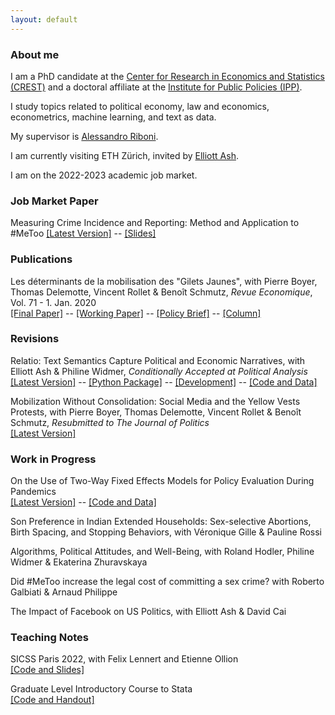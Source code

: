 ```yaml
---
layout: default
---
```


### About me

I am a PhD candidate at the [Center for Research in Economics and Statistics (CREST)](http://crest.science/) and a doctoral affiliate at the [Institute for Public Policies (IPP)](https://www.ipp.eu/). 

I study topics related to political economy, law and economics, econometrics, machine learning, and text as data.

My supervisor is [Alessandro Riboni](https://sites.google.com/site/alessandroriboni/). 

I am currently visiting ETH Zürich, invited by [Elliott Ash](https://elliottash.com/).

I am on the 2022-2023 academic job market.

### Job Market Paper

Measuring Crime Incidence and Reporting: Method and Application to #MeToo
[[Latest Version]](https://www.dropbox.com/s/jepq64dfauyo1t6/metoo_crime_v6.pdf?dl=0) -- [[Slides]](https://www.dropbox.com/s/7jex5vdttp7tjq0/Me_Too_Crime___Slides___Sept_2022.pdf?dl=0) 

### Publications

Les déterminants de la mobilisation des "Gilets Jaunes", with Pierre Boyer, Thomas Delemotte, Vincent Rollet & Benoît Schmutz, *Revue Economique*, Vol. 71 - 1. Jan. 2020  \
[[Final Paper]](https://www.cairn.info/revue-economique-2020-1-page-109.htm) -- [[Working Paper]](http://crest.science/RePEc/wpstorage/2019-06.pdf) -- [[Policy Brief]](https://www.lemonde.fr/idees/article/2019/11/15/entre-facebook-et-le-rond-point-la-double-originalite-du-mouvement-des-gilets-jaunes_6019218_3232.html#xtor=AL-32280270) -- [[Column]](https://www.lemonde.fr/idees/article/2019/11/15/entre-facebook-et-le-rond-point-la-double-originalite-du-mouvement-des-gilets-jaunes_6019218_3232.html#xtor=AL-32280270)

### Revisions

Relatio: Text Semantics Capture Political and Economic Narratives, with Elliott Ash & Philine Widmer, *Conditionally Accepted at Political Analysis* \
[[Latest Version]](https://arxiv.org/abs/2108.01720) -- [[Python Package]](https://pypi.org/project/relatio/) -- [[Development]](https://github.com/relatio-nlp/relatio) -- [[Code and Data]](www.google.com)

Mobilization Without Consolidation: Social Media and the Yellow Vests Protests, with Pierre Boyer, Thomas Delemotte, Vincent Rollet & Benoît Schmutz, *Resubmitted to The Journal of Politics* \
[[Latest Version]](https://www.dropbox.com/s/ax56e7j29jkwvyg/Gilets_Jaunes.pdf?dl=0)

### Work in Progress

On the Use of Two-Way Fixed Effects Models for Policy Evaluation During Pandemics \
[[Latest Version]](https://www.dropbox.com/s/gpofsuuc369hzx6/On_the_Use_of_Two_Way_Fixed_Effects_Models_for_Policy_Evaluation_During_Pandemics.pdf?dl=0) -- [[Code and Data]](https://gitlab.com/germain.gauthier/covid-two-way-fixed-effects.git) 

Son Preference in Indian Extended Households: Sex-selective Abortions, Birth Spacing, and Stopping Behaviors, with Véronique Gille & Pauline Rossi 

Algorithms, Political Attitudes, and Well-Being, with Roland Hodler, Philine Widmer & Ekaterina Zhuravskaya

Did #MeToo increase the legal cost of committing a sex crime? with Roberto Galbiati & Arnaud Philippe 

The Impact of Facebook on US Politics, with Elliott Ash & David Cai


### Teaching Notes

SICSS Paris 2022, with Felix Lennert and Etienne Ollion \
[[Code and Slides]](https://github.com/fellennert/sicss-paris-2022)

Graduate Level Introductory Course to Stata \
[[Code and Handout]](https://gitlab.com/germain.gauthier/code-for-econometrics-101/-/blob/master/poly.md)
